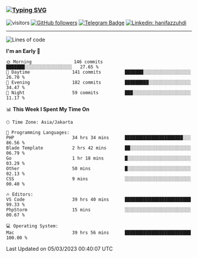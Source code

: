### [![Typing SVG](https://readme-typing-svg.herokuapp.com?font=lato&size=22&lines=Hi+There+👋)](https://git.io/typing-svg) 

![visitors](https://visitor-badge.glitch.me/badge?page_id=hanifazzuhdi.hanifazzuhdi)
[![GitHub followers](https://img.shields.io/github/followers/hanifazzuhdi?label=Follow&style=social)](https://github.com/hanifazzuhdi/?tab=follow) 
[![Telegram Badge](https://img.shields.io/badge/-hanif0198-blue?style=social&logo=telegram&link=https://www.t.me/hanif0198/)](https://www.t.me/hanif0198/) 
[![Linkedin: hanifazzuhdi](https://img.shields.io/badge/-hanifazzuhdi-blue?style=flat-square&logo=Linkedin&logoColor=white&link=https://www.linkedin.com/in/hanif-az-zuhdi-69688019b/)](https://www.linkedin.com/in/hanif-az-zuhdi-69688019b/) 

<hr/>

<!--START_SECTION:waka-->
![Lines of code](https://img.shields.io/badge/From%20Hello%20World%20I%27ve%20Written-10.0%20million%20lines%20of%20code-blue)

**I'm an Early 🐤** 

```text
🌞 Morning                146 commits         ███████░░░░░░░░░░░░░░░░░░   27.65 % 
🌆 Daytime                141 commits         ███████░░░░░░░░░░░░░░░░░░   26.70 % 
🌃 Evening                182 commits         █████████░░░░░░░░░░░░░░░░   34.47 % 
🌙 Night                  59 commits          ███░░░░░░░░░░░░░░░░░░░░░░   11.17 % 
```


📊 **This Week I Spent My Time On** 

```text
🕑︎ Time Zone: Asia/Jakarta

💬 Programming Languages: 
PHP                      34 hrs 34 mins      ██████████████████████░░░   86.56 % 
Blade Template           2 hrs 42 mins       ██░░░░░░░░░░░░░░░░░░░░░░░   06.79 % 
Go                       1 hr 18 mins        █░░░░░░░░░░░░░░░░░░░░░░░░   03.29 % 
Other                    50 mins             █░░░░░░░░░░░░░░░░░░░░░░░░   02.13 % 
CSS                      9 mins              ░░░░░░░░░░░░░░░░░░░░░░░░░   00.40 % 

🔥 Editors: 
VS Code                  39 hrs 40 mins      █████████████████████████   99.33 % 
PhpStorm                 15 mins             ░░░░░░░░░░░░░░░░░░░░░░░░░   00.67 % 

💻 Operating System: 
Mac                      39 hrs 56 mins      █████████████████████████   100.00 % 
```


 Last Updated on 05/03/2023 00:40:07 UTC
<!--END_SECTION:waka-->
